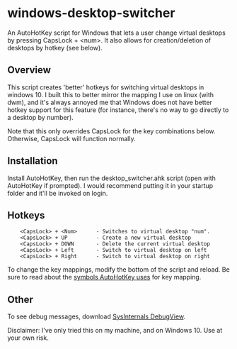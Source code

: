 # windows-desktop-switcher
An AutoHotKey script for Windows that lets a user change virtual desktops by pressing CapsLock + &lt;num>. It also allows for creation/deletion of desktops by hotkey (see below).

## Overview
This script creates 'better' hotkeys for switching virtual desktops in windows 10. I built this to better mirror
the mapping I use on linux (with dwm), and it's always annoyed me that Windows does not have better
hotkey support for this feature (for instance, there's no way to go directly to a desktop by number).

Note that this only overrides CapsLock for the key combinations below. Otherwise, CapsLock will function normally.

## Installation
Install AutoHotKey, then run the desktop_switcher.ahk script (open with AutoHotKey if prompted). I would recommend putting it in your startup folder and it'll be invoked on login.

## Hotkeys
        <CapsLock> + <Num>      - Switches to virtual desktop "num".
        <CapsLock> + UP         - Create a new virtual desktop
        <CapsLock> + DOWN       - Delete the current virtual desktop
        <CapsLock> + Left       - Switch to virtual desktop on left
        <CapsLock> + Right      - Switch to virtual desktop on right

To change the key mappings, modify the bottom of the script and reload. Be sure to read about the [symbols AutoHotKey uses](https://autohotkey.com/docs/Hotkeys.htm) for key mapping.

## Other
To see debug messages, download [SysInternals DebugView](https://technet.microsoft.com/en-us/sysinternals/debugview).

Disclaimer: I've only tried this on my machine, and on Windows 10. Use at your own risk.
